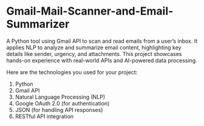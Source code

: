 # Gmail-Mail-Scanner-and-Email-Summarizer
A Python tool using Gmail API to scan and read emails from a user’s inbox. It applies NLP to analyze and summarize email content, highlighting key details like sender, urgency, and attachments. This project showcases hands-on experience with real-world APIs and AI-powered data processing.

Here are the technologies you used for your project:
1) Python
2) Gmail API
3) Natural Language Processing (NLP)
4) Google OAuth 2.0 (for authentication)
5) JSON (for handling API responses)
6) RESTful API integration


